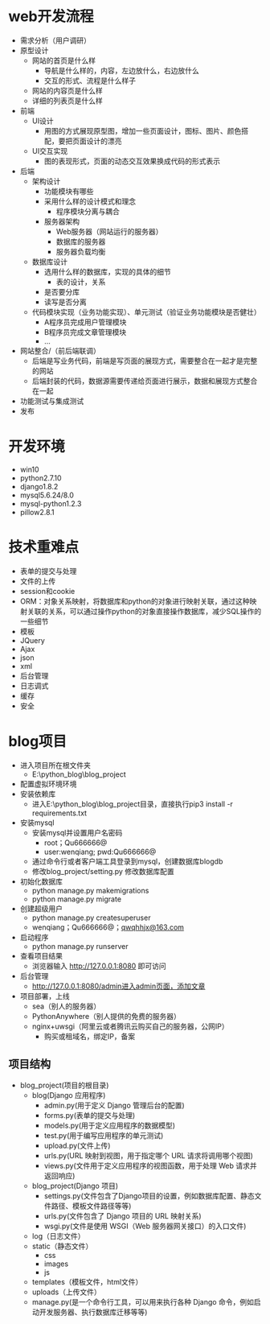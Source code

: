 
# web开发流程
- 需求分析（用户调研）
- 原型设计
	- 网站的首页是什么样
		- 导航是什么样的，内容，左边放什么，右边放什么
		- 交互的形式、流程是什么样子
	- 网站的内容页是什么样
	- 详细的列表页是什么样
- 前端
	- UI设计
		- 用图的方式展现原型图，增加一些页面设计，图标、图片、颜色搭配，要把页面设计的漂亮
	- UI交互实现
		- 图的表现形式，页面的动态交互效果换成代码的形式表示
- 后端 
	- 架构设计
		- 功能模块有哪些
		- 采用什么样的设计模式和理念
			- 程序模块分离与耦合
		- 服务器架构
			- Web服务器（网站运行的服务器）
			- 数据库的服务器
			- 服务器负载均衡
	- 数据库设计
		- 选用什么样的数据库，实现的具体的细节
			- 表的设计，关系
		- 是否要分库
		- 读写是否分离
	- 代码模块实现（业务功能实现）、单元测试（验证业务功能模块是否健壮）
		- A程序员完成用户管理模块
		- B程序员完成文章管理模块
		- ...
- 网站整合/（前后端联调）
	- 后端是写业务代码，前端是写页面的展现方式，需要整合在一起才是完整的网站 
	- 后端封装的代码，数据源需要传递给页面进行展示，数据和展现方式整合在一起
- 功能测试与集成测试
- 发布

# 开发环境
- win10
- python2.7.10
- django1.8.2
- mysql5.6.24/8.0
- mysql-python1.2.3
- pillow2.8.1

# 技术重难点
- 表单的提交与处理
- 文件的上传
- session和cookie
- ORM：对象关系映射，将数据库和python的对象进行映射关联，通过这种映射关联的关系，可以通过操作python的对象直接操作数据库，减少SQL操作的一些细节
- 模板
- JQuery
- Ajax
- json
- xml
- 后台管理
- 日志调式
- 缓存
- 安全



# blog项目

- 进入项目所在根文件夹
	- E:\python_blog\blog_project
- 配置虚拟环境环境
- 安装依赖库
	- 进入E:\python_blog\blog_project目录，直接执行pip3 install -r requirements.txt
- 安装mysql
	- 安装mysql并设置用户名密码
		- root；Qu666666@
		- user:wenqiang; pwd:Qu666666@
	- 通过命令行或者客户端工具登录到mysql，创建数据库blogdb
	- 修改blog_project/setting.py 修改数据库配置
- 初始化数据库
	- python manage.py makemigrations
	- python manage.py migrate
- 创建超级用户
	- python manage.py createsuperuser
	- wenqiang；Qu666666@；qwqhhjx@163.com
- 启动程序
	- python manage.py runserver
- 查看项目结果
	- 浏览器输入 http://127.0.0.1:8080 即可访问
- 后台管理
	- http://127.0.0.1:8080/admin进入admin页面，添加文章
- 项目部署，上线
	- sea（别人的服务器）
	- PythonAnywhere（别人提供的免费的服务器）
	- nginx+uwsgi（阿里云或者腾讯云购买自己的服务器，公网IP）
		- 购买或租域名，绑定IP，备案


## 项目结构
- blog_project(项目的根目录)
	- blog(Django 应用程序)
		- admin.py(用于定义 Django 管理后台的配置)
		- forms.py(表单的提交与处理)
		- models.py(用于定义应用程序的数据模型)
		- test.py(用于编写应用程序的单元测试)
		- upload.py(文件上传)
		- urls.py(URL 映射到视图，用于指定哪个 URL 请求将调用哪个视图)
		- views.py(文件用于定义应用程序的视图函数，用于处理 Web 请求并返回响应)
	- blog_project(Django 项目)
		- settings.py(文件包含了Django项目的设置，例如数据库配置、静态文件路径、模板文件路径等等)
		- urls.py(文件包含了 Django 项目的 URL 映射关系)
		- wsgi.py(文件是使用 WSGI（Web 服务器网关接口）的入口文件)
	- log（日志文件）
	- static（静态文件）
		- css
		- images
		- js
	- templates（模板文件，html文件）
	- uploads（上传文件）
	- manage.py(是一个命令行工具，可以用来执行各种 Django 命令，例如启动开发服务器、执行数据库迁移等等)


